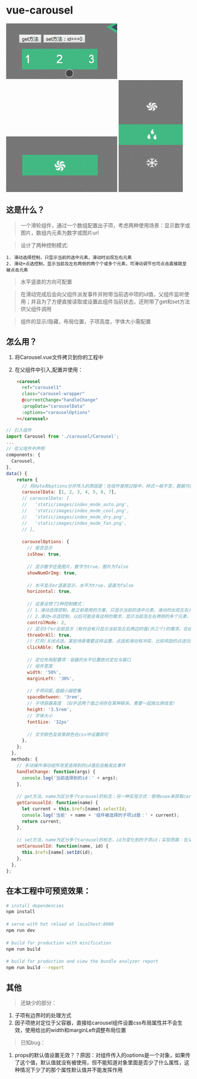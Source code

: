 # vue-carousel
![img](./static/images/001.gif)
![img](./static/images/002.gif)
![img](./static/images/003.gif)
## 这是什么？

> 一个滑轮组件，通过一个数组配置出子项，考虑两种使用场景：显示数字或图片，数组内元素为数字或图片url

> 设计了两种控制模式: 

    1. 滑动选择控制，只显示当前的选中元素，滑动时出现左右元素
    2. 滑动+点选控制，显示当前及左右两侧的两个个或多个元素，可滑动调节也可点击直接跳至被点击元素

> 水平竖直的方向可配置

> 在滑动完成后会向父组件派发事件并附带当前选中项的id值，父组件监听使用；并且为了方便直接读取或设置此组件当前状态，还附带了get和set方法供父组件调用

> 组件的显示/隐藏，布局位置，子项高度，字体大小需配置

## 怎么用？

1. 将Carousel.vue文件拷贝到你的工程中

2. 在父组件中引入,配置并使用：
``` html
    <carousel
      ref="carousel1"
      class="carousel-wrapper"
      @currentChange="handleChange"
      :propData="carouselData"
      :options="carouselOptions"
    ></carousel>
```
``` javascript
// 引入组件
import Carousel from './carousel/Carousel';
...
// 在父组件中声明
components: {
  Carousel,
},
data() {
    return {
      // 将data和options分开传入的原因是：在组件使用过程中，样式一般不变，数据可能会变
      carouselData: [1, 2, 3, 4, 5, 6, 7],
      // carouselData: [
      //   'static/images/index_mode_auto.png',
      //   'static/images/index_mode_cool.png',
      //   'static/images/index_mode_dry.png',
      //   'static/images/index_mode_fan.png',
      // ],

      carouselOptions: {
        // 是否显示
        isShow: true,

        // 显示数字还是图片，数字为true，图片为false
        showNumOrImg: true,

        // 水平显示or竖直显示，水平为true，竖直为false
        horizontal: true,

        // 这里设想了2种控制模式：
        // 1.滑动选择控制，是之前使用的方案，只显示当前的选中元素，滑动时出现左右元素
        // 2.滑动+点选控制，以后可能会有这样的需求，显示当前及左右两侧的多个元素，可滑动调节也可点击直接跳至点击元素
        controlMode: 2,
        // 显示3个or全部显示（有时会有只显示当前及左右两边的值(共三个)的需求，在组件内部实现了隐藏效果）,仅在controlMode为1时有设置意义，相当于控制模式1的一种扩展
        threeOrAll: true,
        // 打开/关闭点选，某些场景需要这样设置，点选和滑动有冲突，比较鸡肋的点选功能 -_-|
        clickAble: false,

        // 定位布局配置项：容器的水平位置绝对定位与窗口
        // 组件宽度
        width: '50%',
        marginLeft: '30%',

        // 子项间距,值越小越密集
        spaceBetween: '3rem',
        // 子项容器高度 （似乎这两个值之间存在某种联系，需要一起按比例改变）
        height: '3.5rem',
        // 字体大小
        fontSize: '32px'
        
        // 文字颜色及背景颜色在css中设置即可
      },
    };
  },
  methods: {
    // 手动操作滑动组件改变选择到的id值后会触发此事件
    handleChange: function(args) {
      console.log('当前选择到的id：' + args);
    },

    // get方法，name为区分多个carousel的标志；另一种实现方式：使用vuex来获取carousel组件的selectId属性
    getCarouselId: function(name) {
      let current = this.$refs[name].selectId;
      console.log('当前' + name + '组件被选择的子项id是：' + current);
      return current;
    },

    // set方法，name为区分多个carousel的标志，id为变化到的子项id；实现思路：在父组件中调用子组件自己的setId()方法
    setCarouselId: function(name, id) {
      this.$refs[name].setId(id);
    },
  },
};
```

## 在本工程中可预览效果：
``` bash
# install dependencies
npm install

# serve with hot reload at localhost:8080
npm run dev

# build for production with minification
npm run build

# build for production and view the bundle analyzer report
npm run build --report
```

## 其他
> 还缺少的部分：
1. 子项有边界时的处理方式
2. 因子项绝对定位于父容器，直接给carousel组件设置css布局属性并不会生效，使用给出的width和marginLeft调整布局位置

> 已知bug：
1. props的默认值设置无效？？原因：对组件传入的options是一个对象，如果传了这个值，默认值就没有被使用，但不能知道对象里面是否少了什么属性，这种情况下少了的那个属性默认值并不能发挥作用

